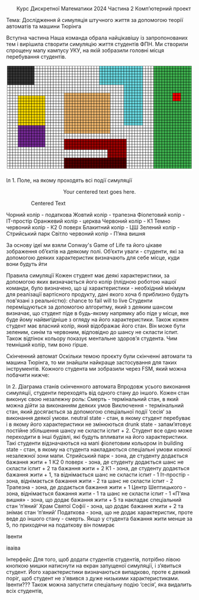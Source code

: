 &emsp;&emsp;Курс Дискретної Математики 2024
Частина 2
Комп’ютерний проект

Тема: Дослідження й симуляція 
штучного життя за
допомогою теорії автоматів 
та машини Тюрінга

Вступна частина
Наша команда обрала найцікавішу із запропонованих тем і вирішила створити симуляцію життя студентів ФПН. Ми створили спрощену мапу кампусу УКУ, на якій зобразили головні місця перебування студентів.

![alt text](readme_images/image.png)
<p align="center">

Іл 1. Поле, на якому проходять всі події симуляції 
</p>

<center>

Your centered text goes here.

</center>

&nbsp;&nbsp;&nbsp;&nbsp;&nbsp;&nbsp;&nbsp;&nbsp;&nbsp;&nbsp;&nbsp;&nbsp;&nbsp;&nbsp;&nbsp;&nbsp; Centered Text



	
Чорний колір - податкова
Жовтий колір - трапезна
Фіолетовий колір - IT-простір
Оранжевий колір - церква
Червоний колір - К1
Темно червоний колір - К2 0 поверх
Блакитний колір - ЦШ
Зелений колір - Стрийський парк
Світло червоний колір - П’яна вишня


За основу ідеї ми взяли Conway's Game of Life та його цікаве зображення об’єктів на деякому полі. Об’єкти уваги - студенти, які за допомогою деяких характеристик визначають для себе місце, куди вони будуть йти

Правила симуляції
Кожен студент має деякі характеристики, за допомогою яких визначається його колір (плідною роботою нашої команди, було визначено, що ці характеристики - необхідний мінімум для реалізації вартісного продукту, дані якого хоча б приблизно будуть пов'язані з реальністю):
chance to fail
will to live
Студенти переміщуються за допомогою алгоритму, який з деяким шансом визначає, що студент піде в будь-якому напрямку або піде у місце, яке буде йому найвигідніше з огляду на його характеристики. 
Також кожен студент має власний колір, який відображає його стан. Він може бути зеленим, синім та червоним, відповідно до шансу не скласти іспит. Також відтінок кольору показує ментальне здоров’я студента. Чим темніший колір, тим воно гірше.

Скінченний автомат
Оскільки темою проєкту були скінченні автомати та машина Тюрінга, то ми знайшли найкраще застосування для таких інструментів. Кожного студента ми зобразили через FSM, який можна побачити нижче:

Іл 2. Діаграма станів скінченного автомата
Впродовж усього виконання  симуляції, студенти переходять від одного стану до іншого. Кожен стан виконує свою незалежну роль:
Смерть - термінальний стан, в який можна дійти за виконанням деяких умов
Виключення - термінальний стан, який досягається за допомогою спеціальної події ‘сесія’ за виконання деякої умови.
neutral state - стан, в якому студент перебуває і в якому його характеристики не змінюються
drunk state - запам’ятовує постійне збільшення шансу не скласти іспит + 2. Студент все одно може переходити в інші будівлі, які будуть впливати на його характеристики. Такі студенти відзначаються на мапі фіолетовим кольором
in building state - стан, в якому на студента накладаються спеціальні умови кожної незалежної зони мапи.
Стрийський парк - зона, де студенту додається бажання жити + 1
К2 0 поверх - зона, де студенту додається шанс не скласти іспит + 2 та бажання жити + 2
К1 - зона, де студенту додається бажання жити + 1, та віднімається шанс не скласти іспит - 1
Іт-простір - зона, віднімається бажання жити - 2 та шанс не скласти іспит - 2
Трапезна - зона, де додається бажання жити + 1
Центр Шептицького - зона, віднімається бажання жити - 1 та шанс не скласти іспит - 1
«П'яна вишня» - зона, що додає бажання жити + 5 та накладає спеціальний стан ʼп’янийʼ
Храм Святої Софії - зона, що додає бажання жити + 2 та знімає стан ‘п’яний’
Податкова - зона, що не додає характеристик, проте веде до іншого стану - смерть. Якщо у студента бажання жити менше за 5, по приходячи на податкову він помирає


Івенти

іваіва



Інтерфейс
Для того, щоб додати студентів студентів, потрібно лівою кнопкою мишки натиснути на екран запущеної симуляції, і з’явиться студент. Його характеристики визначаються випадково, проте є деякий поріг, щоб студент не з'явився з дуже низькими характеристиками. Івенти???
Також можна запустити спеціальну подію ‘сесія’, яка видалить всіх студентів, 




